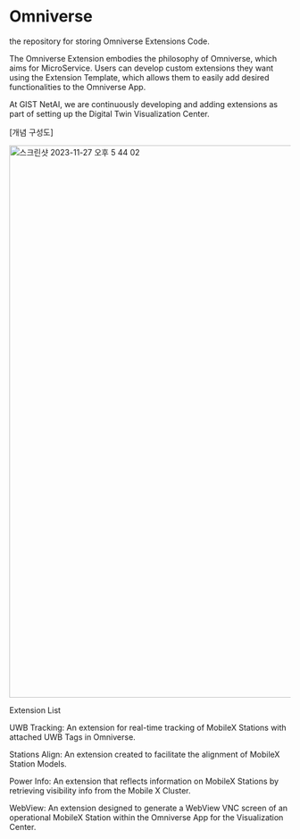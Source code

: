 # Omniverse
the repository for storing Omniverse Extensions Code.


The Omniverse Extension embodies the philosophy of Omniverse, which aims for MicroService.
Users can develop custom extensions they want using the Extension Template, which allows them to easily add desired functionalities to the Omniverse App.

At GIST NetAI, we are continuously developing and adding extensions as part of setting up the Digital Twin Visualization Center.


[개념 구성도]


<img width="989" alt="스크린샷 2023-11-27 오후 5 44 02" src="https://github.com/ulagbulag/Omniverse/assets/30370933/4078bf36-3de4-4fd3-9011-34807153a2a7">


Extension List

UWB Tracking: An extension for real-time tracking of MobileX Stations with attached UWB Tags in Omniverse.

Stations Align: An extension created to facilitate the alignment of MobileX Station Models.

Power Info: An extension that reflects information on MobileX Stations by retrieving visibility info from the Mobile X Cluster.

WebView: An extension designed to generate a WebView VNC screen of an operational MobileX Station within the Omniverse App for the Visualization Center.
